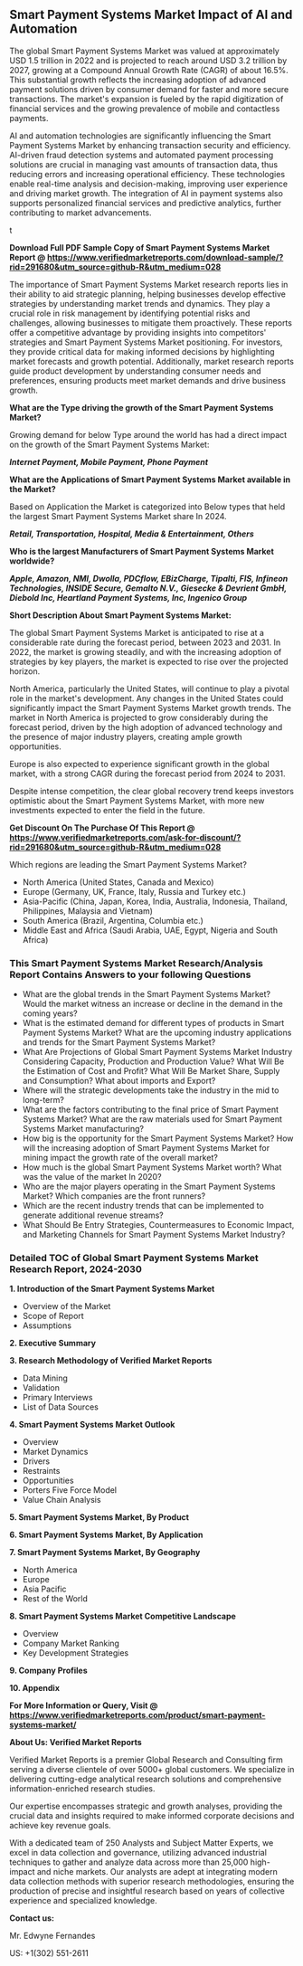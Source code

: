 <h2>Smart Payment Systems Market Impact of AI and Automation</h2><p>The global Smart Payment Systems Market was valued at approximately USD 1.5 trillion in 2022 and is projected to reach around USD 3.2 trillion by 2027, growing at a Compound Annual Growth Rate (CAGR) of about 16.5%. This substantial growth reflects the increasing adoption of advanced payment solutions driven by consumer demand for faster and more secure transactions. The market's expansion is fueled by the rapid digitization of financial services and the growing prevalence of mobile and contactless payments.</p><p>AI and automation technologies are significantly influencing the Smart Payment Systems Market by enhancing transaction security and efficiency. AI-driven fraud detection systems and automated payment processing solutions are crucial in managing vast amounts of transaction data, thus reducing errors and increasing operational efficiency. These technologies enable real-time analysis and decision-making, improving user experience and driving market growth. The integration of AI in payment systems also supports personalized financial services and predictive analytics, further contributing to market advancements.</p>t</p><p id="" class=""><strong>Download Full PDF Sample Copy of Smart Payment Systems Market Report @ <a href="https://www.verifiedmarketreports.com/download-sample/?rid=291680&utm_source=github-R&utm_medium=028" target="_blank">https://www.verifiedmarketreports.com/download-sample/?rid=291680&utm_source=github-R&utm_medium=028</a></strong></p><p>The importance of&nbsp;Smart Payment Systems Market research reports lies in their ability to aid strategic planning, helping businesses develop effective strategies by understanding market trends and dynamics. They play a crucial role in risk management by identifying potential risks and challenges, allowing businesses to mitigate them proactively. These reports offer a competitive advantage by providing insights into competitors' strategies and Smart Payment Systems Market positioning. For investors, they provide critical data for making informed decisions by highlighting market forecasts and growth potential. Additionally, market research reports guide product development by understanding consumer needs and preferences, ensuring products meet market demands and drive business growth.</p><p><strong>What are the&nbsp;Type driving the growth of the Smart Payment Systems Market?</strong></p><p id="" class="">Growing demand for below Type around the world has had a direct impact on the growth of the Smart Payment Systems Market:</p><em><strong>Internet Payment, Mobile Payment, Phone Payment</strong></em></p><strong>What are the&nbsp;Applications&nbsp;of Smart Payment Systems Market available in the Market?</strong></p><p id="" class="">Based on Application the Market is categorized into Below types that held the largest Smart Payment Systems Market share In 2024.</p><em><strong>Retail, Transportation, Hospital, Media & Entertainment, Others</strong></em></p><strong>Who is the largest Manufacturers of Smart Payment Systems Market worldwide?</strong></p><p><em><strong>Apple, Amazon, NMI, Dwolla, PDCflow, EBizCharge, Tipalti, FIS, Infineon Technologies, INSIDE Secure, Gemalto N.V., Giesecke & Devrient GmbH, Diebold Inc, Heartland Payment Systems, Inc, Ingenico Group</strong></em></p><p id="" class=""><strong>Short Description About Smart Payment Systems Market:</strong></p><p>The global Smart Payment Systems Market is anticipated to rise at a considerable rate during the forecast period, between 2023 and 2031. In 2022, the market is growing steadily, and with the increasing adoption of strategies by key players, the market is expected to rise over the projected horizon.</p><p>North America, particularly the United States, will continue to play a pivotal role in the market's development. Any changes in the United States could significantly impact the Smart Payment Systems Market growth trends. The market in North America is projected to grow considerably during the forecast period, driven by the high adoption of advanced technology and the presence of major industry players, creating ample growth opportunities.</p><p>Europe is also expected to experience significant growth in the global market, with a strong CAGR during the forecast period from 2024 to 2031.</p><p>Despite intense competition, the clear global recovery trend keeps investors optimistic about the Smart Payment Systems Market, with more new investments expected to enter the field in the future.</p><p id="" class=""><strong>Get Discount On The Purchase Of This Report @ <a href="https://www.verifiedmarketreports.com/ask-for-discount/?rid=291680&utm_source=github-R&utm_medium=028" target="_blank">https://www.verifiedmarketreports.com/ask-for-discount/?rid=291680&utm_source=github-R&utm_medium=028</a></strong></p>Which regions are leading the Smart Payment Systems Market?</p><ul><li>North America (United States, Canada and Mexico)</li><li>Europe (Germany, UK, France, Italy, Russia and Turkey etc.)</li><li>Asia-Pacific (China, Japan, Korea, India, Australia, Indonesia, Thailand, Philippines, Malaysia and Vietnam)</li><li>South America (Brazil, Argentina, Columbia etc.)</li><li>Middle East and Africa (Saudi Arabia, UAE, Egypt, Nigeria and South Africa)</li></ul><h3 id="" class="">This Smart Payment Systems Market Research/Analysis Report Contains Answers to your following Questions</h3><ul><li>What are the global trends in the Smart Payment Systems Market? Would the market witness an increase or decline in the demand in the coming years?</li><li>What is the estimated demand for different types of products in Smart Payment Systems Market? What are the upcoming industry applications and trends for the Smart Payment Systems Market?</li><li>What Are Projections of Global Smart Payment Systems Market Industry Considering Capacity, Production and Production Value? What Will Be the Estimation of Cost and Profit? What Will Be Market Share, Supply and Consumption? What about imports and Export?</li><li>Where will the strategic developments take the industry in the mid to long-term?</li><li>What are the factors contributing to the final price of Smart Payment Systems Market? What are the raw materials used for Smart Payment Systems Market manufacturing?</li><li>How big is the opportunity for the Smart Payment Systems Market? How will the increasing adoption of Smart Payment Systems Market for mining impact the growth rate of the overall market?</li><li>How much is the global Smart Payment Systems Market worth? What was the value of the market In 2020?</li><li>Who are the major players operating in the Smart Payment Systems Market? Which companies are the front runners?</li><li>Which are the recent industry trends that can be implemented to generate additional revenue streams?</li><li>What Should Be Entry Strategies, Countermeasures to Economic Impact, and Marketing Channels for Smart Payment Systems Market Industry?</li></ul><h3 id="" class="">Detailed TOC of Global Smart Payment Systems Market Research Report, 2024-2030</h3><p id="" class=""><strong>1. Introduction of the Smart Payment Systems Market</strong></p><ul><li>Overview of the Market</li><li>Scope of Report</li><li>Assumptions</li></ul><p id="" class=""><strong>2. Executive Summary</strong></p><p id="" class=""><strong>3. Research Methodology of Verified Market Reports</strong></p><ul><li>Data Mining</li><li>Validation</li><li>Primary Interviews</li><li>List of Data Sources</li></ul><p id="" class=""><strong>4. Smart Payment Systems Market Outlook</strong></p><ul><li>Overview</li><li>Market Dynamics</li><li>Drivers</li><li>Restraints</li><li>Opportunities</li><li>Porters Five Force Model</li><li>Value Chain Analysis</li></ul><p id="" class=""><strong>5. Smart Payment Systems Market, By Product</strong></p><p id="" class=""><strong>6. Smart Payment Systems Market, By Application</strong></p><p id="" class=""><strong>7. Smart Payment Systems Market, By Geography</strong></p><ul><li>North America</li><li>Europe</li><li>Asia Pacific</li><li>Rest of the World</li></ul><p id="" class=""><strong>8. Smart Payment Systems Market Competitive Landscape</strong></p><ul><li>Overview</li><li>Company Market Ranking</li><li>Key Development Strategies</li></ul><p id="" class=""><strong>9. Company Profiles</strong></p><p id="" class=""><strong>10. Appendix</strong></p><p id="" class=""><strong>For More Information or Query, Visit @ <a href="https://www.verifiedmarketreports.com/product/smart-payment-systems-market/" target="_blank">https://www.verifiedmarketreports.com/product/smart-payment-systems-market/</a></strong></p><p id="" class=""><strong>About Us: Verified Market Reports</strong></p><p id="" class="">Verified Market Reports is a premier Global Research and Consulting firm serving a diverse clientele of over 5000+ global customers. We specialize in delivering cutting-edge analytical research solutions and comprehensive information-enriched research studies.</p><p id="" class="">Our expertise encompasses strategic and growth analyses, providing the crucial data and insights required to make informed corporate decisions and achieve key revenue goals.</p><p id="" class="">With a dedicated team of 250 Analysts and Subject Matter Experts, we excel in data collection and governance, utilizing advanced industrial techniques to gather and analyze data across more than 25,000 high-impact and niche markets. Our analysts are adept at integrating modern data collection methods with superior research methodologies, ensuring the production of precise and insightful research based on years of collective experience and specialized knowledge.</p><p id="" class=""><strong>Contact us:</strong></p><p id="" class="">Mr. Edwyne Fernandes</p><p id="" class="">US: +1(302) 551-2611</p>